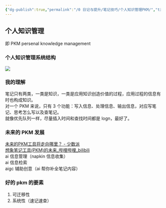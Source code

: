 ```yaml
---
{"dg-publish":true,"permalink":"/0 日记与提升/笔记技巧/个人知识管理PKM/","title":"个人知识管理PKM"}
---
```



## 个人知识管理
即 PKM persenal knowledge management
### 个人知识管理系统结构
![](/img/user/resources/attachments/dbc0e93f434a83900a27919625f17dd.jpg)
### 我的理解
笔记只有两类，一类是知识，一类是应用知识创造价值的过程，应用过程的信息有时也构成知识。  
对一个 PKM 来说，只有 3 个功能：写入信息、处理信息、输出信息，对应写笔记、思考怎么写以及查笔记。  
就像优先队列一样，尽量插入时间和查找时间都是 logn，最好了。
### 未来的 PKM 发展
[未来的PKM工具将走向哪里？ - 少数派](https://sspai.com/post/80444)  
[想象笔记工具(PKM)的未来\_哔哩哔哩\_bilibili](https://www.bilibili.com/video/BV1hk4y1H7rR/?vd_source=c335523582d1b2b573ea852e31f93dad)  
ai 信息管理（napkin 信息收集）  
ai 信息检索  
aigc 辅助创意（ai 帮你补全笔记内容）
### 好的 pkm 的要素
1. 可迁移性
2. 系统性（速记速查）